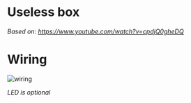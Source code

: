 # Useless box
_Based on: https://www.youtube.com/watch?v=cpdjQ0gheDQ_

# Wiring
![wiring](./scheme/circuit.svg)
  
_LED is optional_
